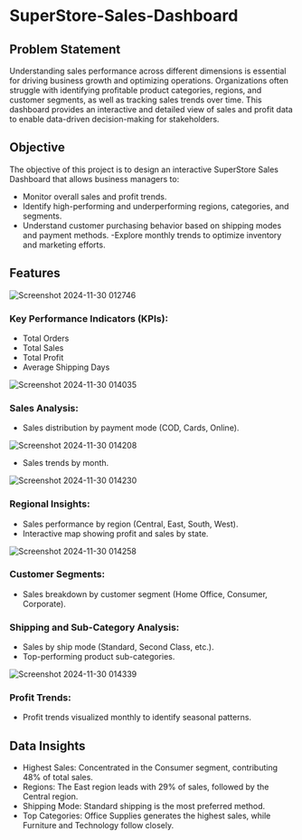 # SuperStore-Sales-Dashboard

## Problem Statement
Understanding sales performance across different dimensions is essential for driving business growth and optimizing operations. Organizations often struggle with identifying profitable product categories, regions, and customer segments, as well as tracking sales trends over time. This dashboard provides an interactive and detailed view of sales and profit data to enable data-driven decision-making for stakeholders.

## Objective
The objective of this project is to design an interactive SuperStore Sales Dashboard that allows business managers to:
- Monitor overall sales and profit trends.
- Identify high-performing and underperforming regions, categories, and segments.
- Understand customer purchasing behavior based on shipping modes and payment methods.
-Explore monthly trends to optimize inventory and marketing efforts.

## Features

![Screenshot 2024-11-30 012746](https://github.com/user-attachments/assets/b6c40628-e311-46dd-9b3b-8bc59c0b93ca)

### Key Performance Indicators (KPIs):
- Total Orders
- Total Sales
- Total Profit
- Average Shipping Days

![Screenshot 2024-11-30 014035](https://github.com/user-attachments/assets/a4ce9b40-eebe-4976-b706-6fdd13aa2a22)

### Sales Analysis:
- Sales distribution by payment mode (COD, Cards, Online).

![Screenshot 2024-11-30 014208](https://github.com/user-attachments/assets/d00d5fcb-9373-4667-b1f0-ccf56eb48bc4)

- Sales trends by month.

![Screenshot 2024-11-30 014230](https://github.com/user-attachments/assets/697a32a6-79f5-498b-ab54-dcb06b54ab54)

### Regional Insights:
- Sales performance by region (Central, East, South, West).
- Interactive map showing profit and sales by state.

![Screenshot 2024-11-30 014258](https://github.com/user-attachments/assets/3048a679-9eeb-4797-815a-11322d578511)

### Customer Segments:
- Sales breakdown by customer segment (Home Office, Consumer, Corporate).

### Shipping and Sub-Category Analysis:
- Sales by ship mode (Standard, Second Class, etc.).
- Top-performing product sub-categories.

![Screenshot 2024-11-30 014339](https://github.com/user-attachments/assets/0f1b7421-a0be-44a9-ab27-d45e65241200)

### Profit Trends:
- Profit trends visualized monthly to identify seasonal patterns.

## Data Insights
- Highest Sales: Concentrated in the Consumer segment, contributing 48% of total sales.
- Regions: The East region leads with 29% of sales, followed by the Central region.
- Shipping Mode: Standard shipping is the most preferred method.
- Top Categories: Office Supplies generates the highest sales, while Furniture and Technology follow closely.
